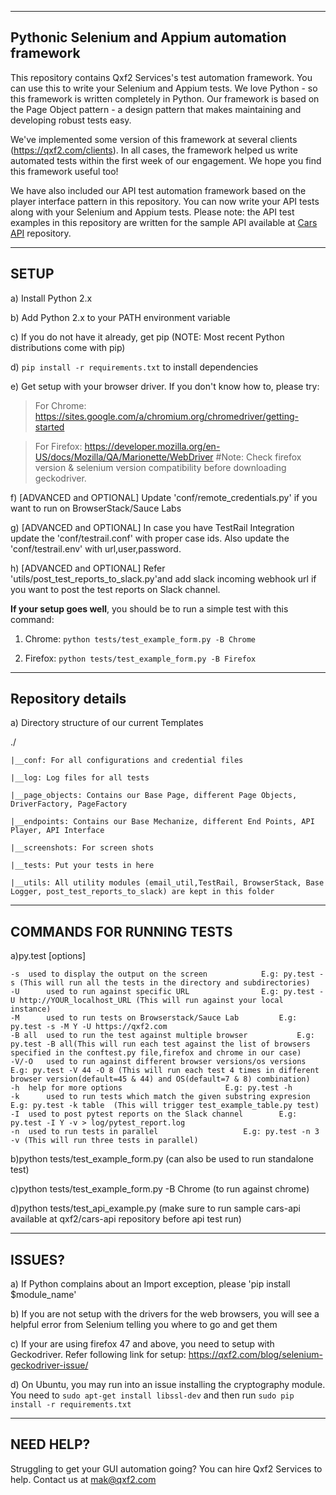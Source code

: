 --------
Pythonic Selenium and Appium automation framework
--------
This repository contains Qxf2 Services's test automation framework. You can use this to write your Selenium and Appium tests. We love Python - so this framework is written completely in Python. Our framework is based on the Page Object pattern - a design pattern that makes maintaining and developing robust tests easy. 


We've implemented some version of this framework at several clients (https://qxf2.com/clients). In all cases, the framework helped us write automated tests within the first week of our engagement. We hope you find this framework useful too!

We have also included our API test automation framework based on the player interface pattern in this repository. You can now write your API tests along with your Selenium and Appium tests. Please note: the API test examples in this repository are written for the sample API available at [Cars API](https://github.com/qxf2/cars-api) repository. 

---------
SETUP
---------

a) Install Python 2.x

b) Add Python 2.x to your PATH environment variable

c) If you do not have it already, get pip (NOTE: Most recent Python distributions come with pip)

d) `pip install -r requirements.txt` to install dependencies

e) Get setup with your browser driver. If you don't know how to, please try:

   > For Chrome: https://sites.google.com/a/chromium.org/chromedriver/getting-started

   > For Firefox: https://developer.mozilla.org/en-US/docs/Mozilla/QA/Marionette/WebDriver	#Note: Check firefox version & selenium version compatibility before downloading geckodriver.

f) [ADVANCED and OPTIONAL] Update 'conf/remote_credentials.py' if you want to run on BrowserStack/Sauce Labs

g) [ADVANCED and OPTIONAL] In case you have TestRail Integration update the 'conf/testrail.conf' with proper case ids. Also update the 'conf/testrail.env' with url,user,password.

h) [ADVANCED and OPTIONAL] Refer 'utils/post_test_reports_to_slack.py'and add slack incoming webhook url if you want to post the test reports on Slack channel.


__If your setup goes well__, you should be to run a simple test with this command:

1. Chrome: `python tests/test_example_form.py -B Chrome` 

2. Firefox: `python tests/test_example_form.py -B Firefox`



-------------------
Repository details
-------------------
a) Directory structure of our current Templates

   ./

	|__conf: For all configurations and credential files

	|__log: Log files for all tests

	|__page_objects: Contains our Base Page, different Page Objects, DriverFactory, PageFactory
	
	|__endpoints: Contains our Base Mechanize, different End Points, API Player, API Interface

	|__screenshots: For screen shots

	|__tests: Put your tests in here

	|__utils: All utility modules (email_util,TestRail, BrowserStack, Base Logger, post_test_reports_to_slack) are kept in this folder


---------------------------
COMMANDS FOR RUNNING TESTS
---------------------------

a)py.test [options]

	-s	used to display the output on the screen			E.g: py.test -s (This will run all the tests in the directory and subdirectories)
	-U  	used to run against specific URL				E.g: py.test -U http://YOUR_localhost_URL (This will run against your local instance)
	-M  	used to run tests on Browserstack/Sauce Lab			E.g: py.test -s -M Y -U https://qxf2.com	
	-B all	used to run the test against multiple browser 			E.g: py.test -B all(This will run each test against the list of browsers specified in the conftest.py file,firefox and chrome in our case)
	-V/-O	used to run against different browser versions/os versions	E.g: py.test -V 44 -O 8 (This will run each test 4 times in different browser version(default=45 & 44) and OS(default=7 & 8) combination)
	-h	help for more options 						E.g: py.test -h
	-k      used to run tests which match the given substring expresion 	E.g: py.test -k table  (This will trigger test_example_table.py test)
	-I	used to post pytest reports on the Slack channel		E.g: py.test -I Y -v > log/pytest_report.log
	-n 	used to run tests in parallel					E.g: py.test -n 3 -v (This will run three tests in parallel)

b)python tests/test_example_form.py (can also be used to run standalone test) 	

c)python tests/test_example_form.py -B Chrome (to run against chrome)

d)python tests/test_api_example.py (make sure to run sample cars-api available at qxf2/cars-api repository before api test run)

--------
ISSUES?
--------

a) If Python complains about an Import exception, please 'pip install $module_name'

b) If you are not setup with the drivers for the web browsers, you will see a helpful error from Selenium telling you where to go and get them

c) If your are using firefox 47 and above, you need to setup with Geckodriver. Refer following link for setup: https://qxf2.com/blog/selenium-geckodriver-issue/

d) On Ubuntu, you may run into an issue installing the cryptography module. You need to `sudo apt-get install libssl-dev` and then run `sudo pip install -r requirements.txt`

-----------
NEED HELP?
-----------
Struggling to get your GUI automation going? You can hire Qxf2 Services to help. Contact us at mak@qxf2.com
